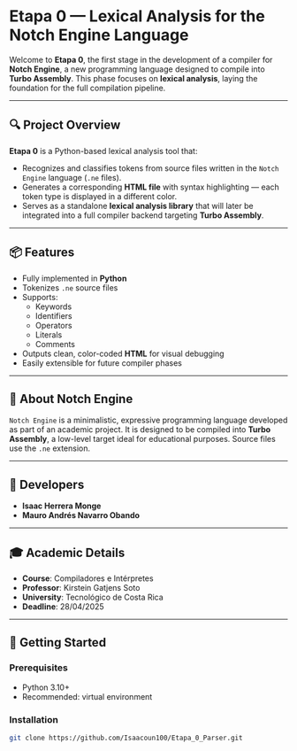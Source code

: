 # Etapa 0 — Lexical Analysis for the Notch Engine Language

Welcome to **Etapa 0**, the first stage in the development of a compiler for **Notch Engine**, a new programming language designed to compile into **Turbo Assembly**. This phase focuses on **lexical analysis**, laying the foundation for the full compilation pipeline.

---

## 🔍 Project Overview

**Etapa 0** is a Python-based lexical analysis tool that:

- Recognizes and classifies tokens from source files written in the `Notch Engine` language (`.ne` files).
- Generates a corresponding **HTML file** with syntax highlighting — each token type is displayed in a different color.
- Serves as a standalone **lexical analysis library** that will later be integrated into a full compiler backend targeting **Turbo Assembly**.

---

## 📦 Features

- Fully implemented in **Python**
- Tokenizes `.ne` source files
- Supports:
  - Keywords
  - Identifiers
  - Operators
  - Literals
  - Comments
- Outputs clean, color-coded **HTML** for visual debugging
- Easily extensible for future compiler phases

---

## 🧠 About Notch Engine

`Notch Engine` is a minimalistic, expressive programming language developed as part of an academic project. It is designed to be compiled into **Turbo Assembly**, a low-level target ideal for educational purposes. Source files use the `.ne` extension.

---

## 👥 Developers

- **Isaac Herrera Monge**
- **Mauro Andrés Navarro Obando**

---

## 🎓 Academic Details

- **Course**: Compiladores e Intérpretes  
- **Professor**: Kirstein Gatjens Soto  
- **University**: Tecnológico de Costa Rica  
- **Deadline**: 28/04/2025

---

## 🚀 Getting Started

### Prerequisites

- Python 3.10+
- Recommended: virtual environment

### Installation

```bash
git clone https://github.com/Isaacoun100/Etapa_0_Parser.git
